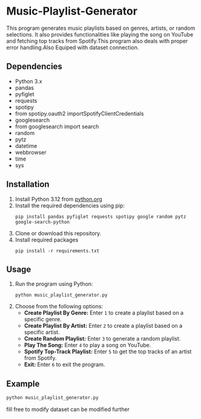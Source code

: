 # Music-Playlist-Generator
This program generates music playlists based on genres, artists, or random selections. It also provides functionalities like playing the song on YouTube and fetching top tracks from Spotify.This program also deals with proper error handling.Also Equiped with dataset connection.

## Dependencies
- Python 3.x
- pandas
- pyfiglet
- requests
- spotipy
- from spotipy.oauth2 importSpotifyClientCredentials
- googlesearch
- from googlesearch import search
- random
- pytz
- datetime
- webbrowser
- time
- sys

## Installation
1. Install Python 3.12 from [python.org](https://www.python.org/downloads/)
2. Install the required dependencies using pip:
    ```
    pip install pandas pyfiglet requests spotipy google random pytz google-search-python

    ```
3. Clone or download this repository.
4. Install required packages
   ```
   pip install -r requirements.txt
   ```

## Usage
1. Run the program using Python:
    ```
    python music_playlist_generator.py
    ```
2. Choose from the following options:
    - **Create Playlist By Genre:** Enter `1` to create a playlist based on a specific genre.
    - **Create Playlist By Artist:** Enter `2` to create a playlist based on a specific artist.
    - **Create Random Playlist:** Enter `3` to generate a random playlist.
    - **Play The Song:** Enter `4` to play a song on YouTube.
    - **Spotify Top-Track Playlist:** Enter `5` to get the top tracks of an artist from Spotify.
    - **Exit:** Enter `6` to exit the program.

## Example
```python
python music_playlist_generator.py
```
fill free to modify 
dataset can be modified further
